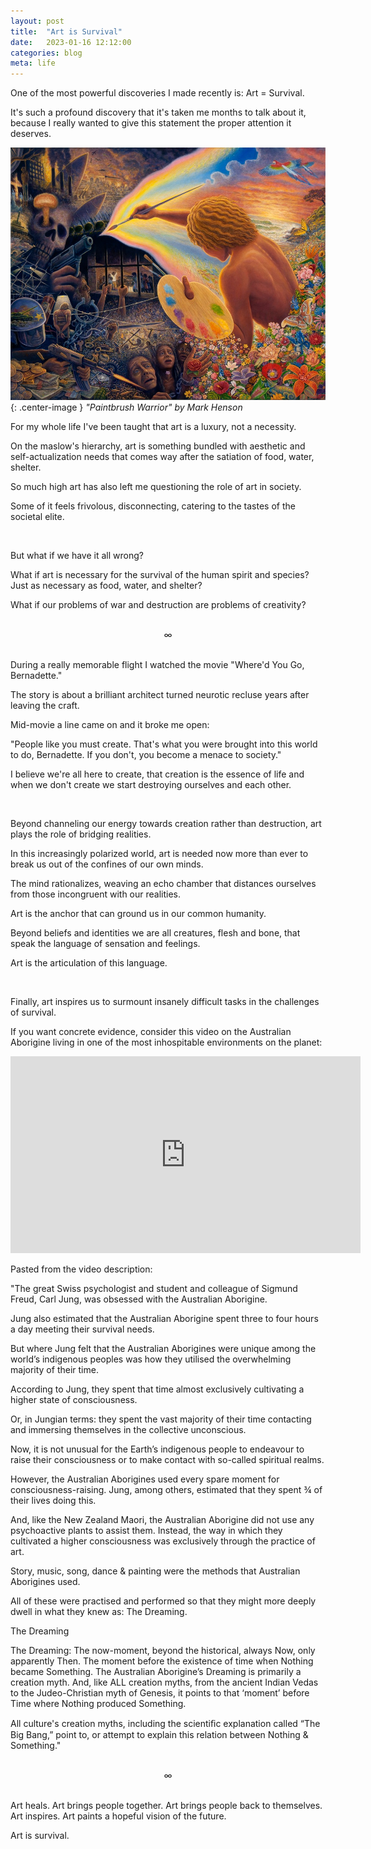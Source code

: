 ```yaml
---
layout: post
title:  "Art is Survival"
date:   2023-01-16 12:12:00
categories: blog
meta: life
---
```


One of the most powerful discoveries I made recently is: Art = Survival.

It's such a profound discovery that it's taken me months to talk about it, because I really wanted to give this statement the proper attention it deserves.

![paintbrush warrior](/images/survival.jpeg){: .center-image }
*"Paintbrush Warrior" by Mark Henson*


For my whole life I've been taught that art is a luxury, not a necessity.

On the maslow's hierarchy, art is something bundled with aesthetic and self-actualization needs that comes way after the satiation of food, water, shelter.

So much high art has also left me questioning the role of art in society.

Some of it feels frivolous, disconnecting, catering to the tastes of the societal elite.

<br />

But what if we have it all wrong?

What if art is necessary for the survival of the human spirit and species? Just as necessary as food, water, and shelter?

What if our problems of war and destruction are problems of creativity?

<br />
<div align="center"> ∞ </div>
<br />

During a really memorable flight I watched the movie "Where'd You Go, Bernadette."

The story is about a brilliant architect turned neurotic recluse years after leaving the craft.

Mid-movie a line came on and it broke me open:

"People like you must create. That's what you were brought into this world to do, Bernadette. If you don't, you become a menace to society."

I believe we're all here to create, that creation is the essence of life and when we don't create we start destroying ourselves and each other.

<br />

Beyond channeling our energy towards creation rather than destruction, art plays the role of bridging realities.

In this increasingly polarized world, art is needed now more than ever to break us out of the confines of our own minds.

The mind rationalizes, weaving an echo chamber that distances ourselves from those incongruent with our realities.

Art is the anchor that can ground us in our common humanity.

Beyond beliefs and identities we are all creatures, flesh and bone, that speak the language of sensation and feelings.

Art is the articulation of this language.  

<br />

Finally, art inspires us to surmount insanely difficult tasks in the challenges of survival.

If you want concrete evidence, consider this video on the Australian Aborigine living in one of the most inhospitable environments on the planet:

<iframe width="560" height="315" src="https://www.youtube.com/embed/fU2xCWZTlbw" title="YouTube video player" frameborder="0" allow="accelerometer; autoplay; clipboard-write; encrypted-media; gyroscope; picture-in-picture; web-share" allowfullscreen></iframe>


Pasted from the video description:

"The great Swiss psychologist and student and colleague of Sigmund Freud, Carl Jung, was obsessed with the Australian Aborigine.

Jung also estimated that the Australian Aborigine spent three to four hours a day meeting their survival needs.

But where Jung felt that the Australian Aborigines were unique among the world’s indigenous peoples was how they utilised the overwhelming majority of their time.

According to Jung, they spent that time almost exclusively cultivating a higher state of consciousness.

Or, in Jungian terms: they spent the vast majority of their time contacting and immersing themselves in the collective unconscious.

Now, it is not unusual for the Earth’s indigenous people to endeavour to raise their consciousness or to make contact with so-called spiritual realms.

However, the Australian Aborigines used every spare moment for consciousness-raising. Jung, among others, estimated that they spent ¾ of their lives doing this.

And, like the New Zealand Maori, the Australian Aborigine did not use any psychoactive plants to assist them.
Instead, the way in which they cultivated a higher consciousness was exclusively through the practice of art.

Story, music, song, dance & painting were the methods that Australian Aborigines used.

All of these were practised and performed so that they might more deeply dwell in what they knew as: The Dreaming.


The Dreaming

The Dreaming: The now-moment, beyond the historical, always Now, only apparently Then. The moment before the existence of time when Nothing became Something.
The Australian Aborigine’s Dreaming is primarily a creation myth. And, like ALL creation myths, from the ancient Indian Vedas to the
Judeo-Christian myth of Genesis, it points to that ‘moment’ before Time
where Nothing produced Something.

All culture's creation myths, including the scientiﬁc explanation called “The Big Bang,” point to, or attempt to explain this relation between Nothing & Something."


<br />
<div align="center"> ∞ </div>
<br />

Art heals. Art brings people together. Art brings people back to themselves. Art inspires. Art paints a hopeful vision of the future.

Art is survival.
